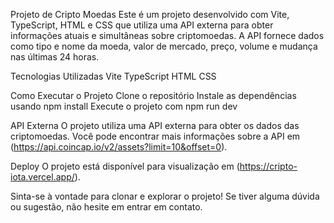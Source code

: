 Projeto de Cripto Moedas
Este é um projeto desenvolvido com Vite, TypeScript, HTML e CSS que utiliza uma API externa para obter informações atuais e simultâneas sobre criptomoedas. A API fornece dados como tipo e nome da moeda, valor de mercado, preço, volume e mudança nas últimas 24 horas.

Tecnologias Utilizadas
Vite
TypeScript
HTML
CSS

Como Executar o Projeto
Clone o repositório
Instale as dependências usando npm install
Execute o projeto com npm run dev

API Externa
O projeto utiliza uma API externa para obter os dados das criptomoedas. Você pode encontrar mais informações sobre a API em (https://api.coincap.io/v2/assets?limit=10&offset=0).

Deploy
O projeto está disponível para visualização em (https://cripto-iota.vercel.app/).

Sinta-se à vontade para clonar e explorar o projeto! Se tiver alguma dúvida ou sugestão, não hesite em entrar em contato.
